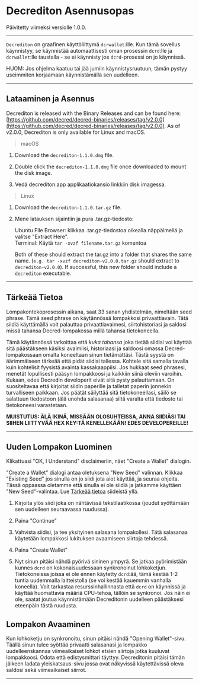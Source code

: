 # Decrediton Asennusopas

Päivitetty viimeksi versiolle 1.0.0.

---

`Decrediton` on graafinen käyttöliittymä  `dcrwallet`:ille. Kun tämä sovellus käynnistyy, se käynnistää automaattisesti oman prosessin `dcrd`:lle ja `dcrwallet`:lle taustalla - se ei käynnisty jos `dcrd`-prosessi on jo käynnissä.

HUOM: Jos ohjelma kaatuu tai jää jumiin käynnistysruutuun, tämän pystyy useimmiten korjaamaan käynnistämällä sen uudelleen.

---

## Lataaminen ja Asennus

Decrediton is released with the Binary Releases and can be found here: [https://github.com/decred/decred-binaries/releases/tag/v2.0.0](https://github.com/decred/decred-binaries/releases/tag/v2.0.0). As of v2.0.0, Decrediton is only available for Linux and macOS.

> macOS

1. Download the `decrediton-1.1.0.dmg` file.

2. Double click the `decrediton-1.1.0.dmg` file once downloaded to mount the disk image.

3. Vedä decrediton.app applikaatiokansio linkkiin disk imagessa.

> Linux

1. Download the `decrediton-1.1.0.tar.gz` file.

2. Mene latauksen sijaintiin ja pura .tar.gz-tiedosto:

    Ubuntu File Browser: klikkaa .tar.gz-tiedostoa oikealla näppäimellä ja valitse "Extract Here". <br />
    Terminal: Käytä `tar -xvzf filename.tar.gz` komentoa

    Both of these should extract the tar.gz into a folder that shares the same name. (`e.g. tar -xvzf decrediton-v2.0.0.tar.gz` should extract to `decrediton-v2.0.0`). If successful, this new folder should include a `decrediton` executable.

---

## Tärkeää Tietoa

Lompakontekoprosessin aikana, saat 33 sanan yhdistelmän, nimeltään seed phrase. Tämä seed phrase on käytännössä lompakkosi privaattiavain. Tätä siidiä käyttämällä voit palauttaa privaattiavaimesi, siirtohistoriasi ja saldosi missä tahansa Decred-lompakossa millä tahansa tietokoneella.

Tämä käytännössä tarkoittaa että *kuka tahansa* joka tietää siidisi voi käyttää sitä päästäkseen käsiksi avaimiisi, historiaasi ja saldoosi omassa Decred-lompakossaan omalta koneeltaan sinun tietämättäsi. Tästä syystä on äärimmäiseen tärkeää että pidät siidisi tallessa. Kohtele sitä samalla tavalla kuin kohtelisit fyysistä avainta kassakaappiisi. Jos hukkaat seed phrasesi, menetät lopullisesti pääsyn lompakkoosi ja kaikkiin siinä oleviin varoihin. Kukaan, edes Decredin developerit eivät sitä pysty palauttamaan. On suositeltavaa että kirjoitat siidin paperille ja talletat paperin jonnekin turvalliseen paikkaan. Jos päätät säilyttää sitä tietokoneellasi, säilö se salattuun tiedostoon (älä unohda salasanaa) siltä varalta että tiedosto tai tietokoneesi varastetaan.

**MUISTUTUS: ÄLÄ IKINÄ, MISSÄÄN OLOSUHTEISSA, ANNA SIIDIÄSI TAI SIIHEN LIITTYVÄÄ HEX KEY:TÄ KENELLEKÄÄN! EDES DEVELOPEREILLE!**

---

## Uuden Lompakon Luominen

Klikattuasi "OK, I Understand" disclaimeriin, näet "Create a Wallet" dialogin. 

"Create a Wallet" dialogi antaa oletuksena "New Seed" valinnan. Klikkaa "Existing Seed" jos sinulla on jo siidi jota aiot käyttää, ja seuraa ohjeita. Tässä oppaassa oletamme että sinulla ei ole siidiä ja jatkamme käyttäen "New Seed"-valintaa. Lue [Tärkeää tietoa](#critical-information) siideistä yllä.

1. Kirjoita ylös siidi joka on nähtävissä tekstilaatikossa (joudut syöttämään sen uudelleen seuraavassa ruudussa).

2. Paina "Continue"

3. Vahvista siidisi, ja tee yksityinen salasana lompakollesi. Tätä salasanaa käytetään lompakkosi lukituksen avaamiseen siirtoja tehdessä.

4. Paina "Create Wallet" 

5. Nyt sinun pitäisi nähdä pyörivä sininen ympyrä. Se jatkaa pyörimistään kunnes `dcrd` on kokonaisuudessaan synkronoinut lohkoketjun. Tietokoneissa joissa ei ole ennen käytetty `dcrd`:ää, tämä kestää 1-2 tuntia uudemmalla laitteistolla (se voi kestää kauemmin vanhalla koneella). Voit tarkastaa resurssinhallinnasta että `dcrd` on käynnissä ja käyttää huomattavia määriä CPU-tehoa, tällöin se synkronoi. Jos näin ei ole, saatat joutua käynnistämään Decreditonin uudelleen päästäksesi eteenpäin tästä ruudusta.

## Lompakon Avaaminen

Kun lohkoketju on synkronoitu, sinun pitäisi nähdä "Opening Wallet"-sivu. Täällä sinun tulee syöttää privaatti salasanasi ja lompakko uudelleenskannaa viimeaikaiset lohkot etsien siirtoja jotka kuuluvat lompakkoosi. Odota että edistysmittari täyttyy. Decreditonin pitäisi tämän jälkeen ladata yleiskatsaus-sivu jossa ovat näkyvissä käytettävissä oleva saldosi sekä viimeaikaiset siirrot.

---
